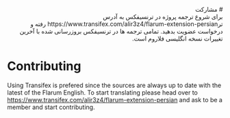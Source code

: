 <div dir="rtl"># مشارکت</div>

<div dir="rtl">
برای شروع ترجمه پروژه در ترنسیفکس به آدرس ترhttps://www.transifex.com/alir3z4/flarum-extension-persian رفته و درخواست عضویت بدهید.
تمامی ترجمه ها در ترنسیفکس بروزرسانی شده با آخرین تغییرات نسخه انگلیسی فلاروم است.
</div>

# Contributing

Using Transifex is prefered since the sources are always up to date with the latest of the Flarum English.
To start translating please head over to https://www.transifex.com/alir3z4/flarum-extension-persian and ask to be a member and start contributing.

